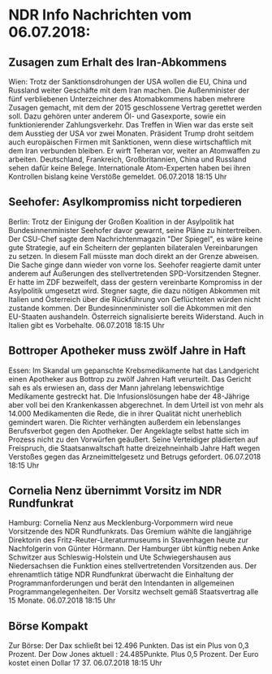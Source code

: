# NDR Info Nachrichten vom 06.07.2018:


## Zusagen zum Erhalt des Iran-Abkommens
Wien: Trotz der Sanktionsdrohungen der USA wollen die EU, China und Russland weiter Geschäfte mit dem Iran machen. Die Außenminister der fünf verbliebenen Unterzeichner des Atomabkommens haben mehrere Zusagen gemacht, mit dem der 2015 geschlossene Vertrag gerettet werden soll. Dazu gehören unter anderem Öl- und Gasexporte, sowie ein funktionierender Zahlungsverkehr. Das Treffen in Wien war das erste seit dem Ausstieg der USA vor zwei Monaten. Präsident Trump droht seitdem auch europäischen Firmen mit Sanktionen, wenn diese wirtschaftlich mit dem Iran verbunden bleiben. Er wirft Teheran vor, weiter an Atomwaffen zu arbeiten. Deutschland, Frankreich, Großbritannien, China und Russland sehen dafür keine Belege. Internationale Atom-Experten haben bei ihren Kontrollen bislang keine Verstöße gemeldet. 06.07.2018 18:15 Uhr 

## Seehofer: Asylkompromiss nicht torpedieren
Berlin: Trotz der Einigung der Großen Koalition in der Asylpolitik hat Bundesinnenminister Seehofer davor gewarnt, seine Pläne zu hintertreiben. Der CSU-Chef sagte dem Nachrichtenmagazin "Der Spiegel", es wäre keine gute Strategie, auf ein Scheitern der geplanten bilateralen Vereinbarungen zu setzen. In diesem Fall müsste man doch direkt an der Grenze abweisen. Die Sache ginge dann wieder von vorne los. Seehofer reagierte damit unter anderem auf Äußerungen des stellvertretenden SPD-Vorsitzenden Stegner. Er hatte im ZDF bezweifelt, dass der gestern vereinbarte Kompromiss in der Asylpolitik umgesetzt wird. Stegner sagte, die dazu nötigen Abkommen mit Italien und Österreich über die Rückführung von Geflüchteten würden nicht zustande kommen. Der Bundesinnenminister soll die Abkommen mit den EU-Staaten aushandeln. Österreich signalisierte bereits Widerstand. Auch in Italien gibt es Vorbehalte. 06.07.2018 18:15 Uhr 

## Bottroper Apotheker muss zwölf Jahre in Haft
Essen: Im Skandal um gepanschte Krebsmedikamente hat das Landgericht einen Apotheker aus Bottrop zu zwölf Jahren Haft verurteilt. Das Gericht sah es als erwiesen an, dass der Mann jahrelang lebenswichtige Medikamente gestreckt hat. Die Infusionslösungen habe der 48-Jährige aber voll bei den Krankenkassen abgerechnet. In dem Urteil ist von mehr als 14.000 Medikamenten die Rede, die in ihrer Qualität nicht unerheblich gemindert waren. Die Richter verhängten außerdem ein lebenslanges Berufsverbot gegen den Apotheker. Der Angeklagte selbst hatte sich im Prozess nicht zu den Vorwürfen geäußert. Seine Verteidiger plädierten auf Freispruch, die Staatsanwaltschaft hatte dreizehneinhalb Jahre Haft wegen Verstoßes gegen das Arzneimittelgesetz und Betrugs gefordert. 06.07.2018 18:15 Uhr 

## Cornelia Nenz übernimmt Vorsitz im NDR Rundfunkrat
Hamburg: Cornelia Nenz aus Mecklenburg-Vorpommern wird neue Vorsitzende des NDR Rundfunkrats. Das Gremium wählte die langjährige Direktorin des Fritz-Reuter-Literaturmuseums in Stavenhagen heute zur Nachfolgerin von Günter Hörmann. Der Hamburger übt künftig neben Anke Schwitzer aus Schleswig-Holstein und Ute Schwiegershausen aus Niedersachsen die Funktion eines stellvertretenden Vorsitzenden aus. Der ehrenamtlich tätige NDR Rundfunkrat überwacht die Einhaltung der Programmanforderungen und berät den Intendanten in allgemeinen Programmangelegenheiten. Der Vorsitz wechselt gemäß Staatsvertrag alle 15 Monate. 06.07.2018 18:15 Uhr 

## Börse Kompakt
Zur Börse: Der Dax schließt bei 12.496 Punkten. Das ist ein Plus von 0,3 Prozent. Der Dow Jones aktuell : 24.485Punkte. Plus 0,5 Prozent. Der Euro kostet einen Dollar 17 37. 06.07.2018 18:15 Uhr 
